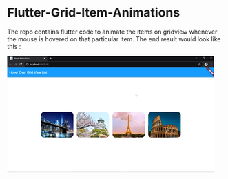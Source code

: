 # Flutter-Grid-Item-Animations

The repo contains flutter code to animate the items on gridview whenever the mouse is hovered on that particular item. The end result would look like this :

![Demo](Hover_Animations/demo.gif)
